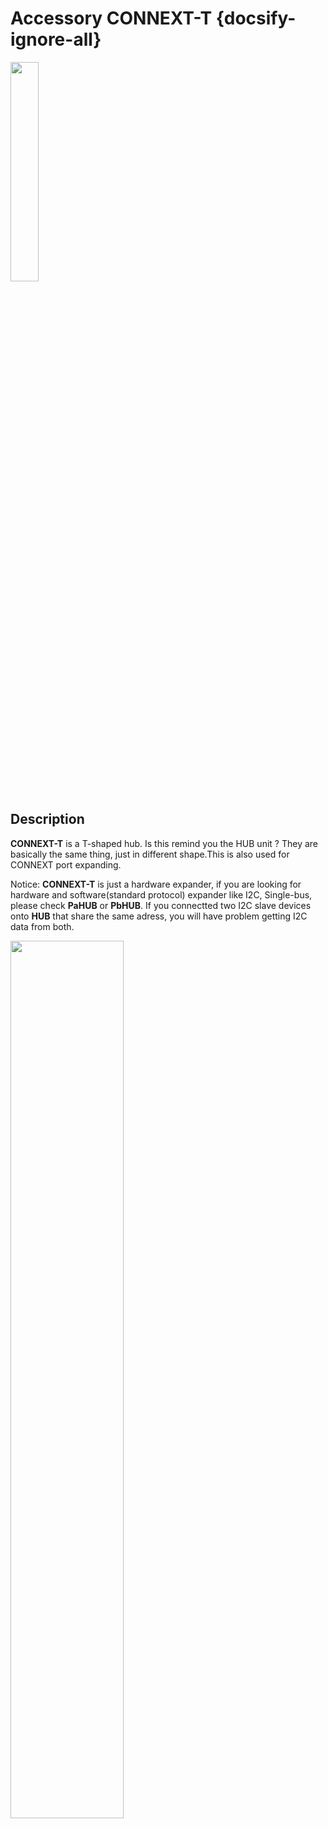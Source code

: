 # Accessory CONNEXT-T {docsify-ignore-all}

<img src="assets/img/product_pics/accessory/grove_t_01.png" width="30%" height="30%">

## Description

**CONNEXT-T** is a T-shaped hub. Is this remind you the HUB unit ? They are basically the same thing, just in different shape.This is also used for CONNEXT port expanding.

Notice: **CONNEXT-T** is just a hardware expander, if you are looking for hardware and software(standard protocol) expander like I2C, Single-bus, please check **PaHUB** or **PbHUB**. If you connectted two I2C slave devices onto **HUB** that share the same adress, you will have problem getting I2C data from both.

<img src="assets/img/product_pics/accessory/grove_t_02.png" width="60%" height="60%">

<script>

   var purchase_link = 'https://m5stack.com/collections/m5-accessory/products/grove-t-connector-5pcs-a-pack';

   anchor_search(purchase_link);
   scrollFunc();

</script>